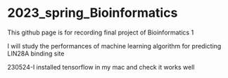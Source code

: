 # 2023_spring_Bioinformatics
This github page is for recording final project of Bioinformatics 1

I will study the performances of machine learning algorithm for predicting LIN28A binding site

230524-I installed tensorflow in my mac and check it works well
